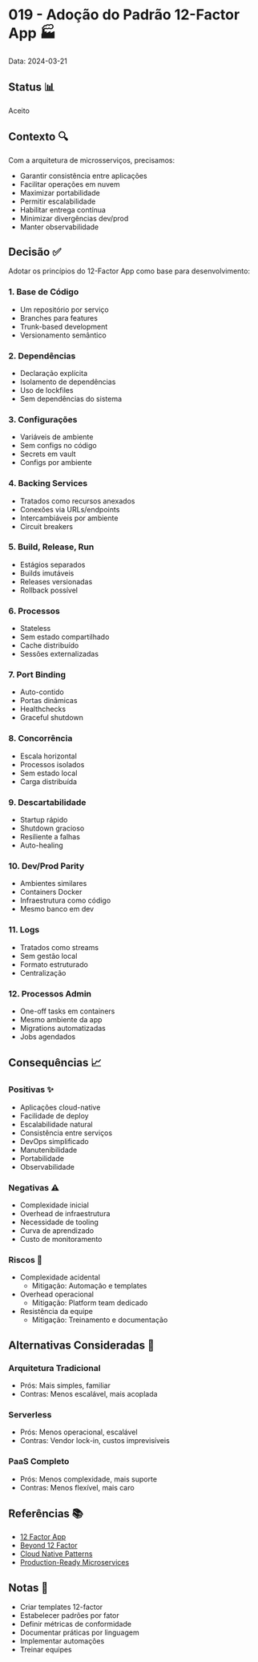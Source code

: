 # 019 - Adoção do Padrão 12-Factor App 🏭

Data: 2024-03-21

## Status 📊

Aceito

## Contexto 🔍

Com a arquitetura de microsserviços, precisamos:
- Garantir consistência entre aplicações
- Facilitar operações em nuvem
- Maximizar portabilidade
- Permitir escalabilidade
- Habilitar entrega contínua
- Minimizar divergências dev/prod
- Manter observabilidade

## Decisão ✅

Adotar os princípios do 12-Factor App como base para desenvolvimento:

### 1. Base de Código
- Um repositório por serviço
- Branches para features
- Trunk-based development
- Versionamento semântico

### 2. Dependências
- Declaração explícita
- Isolamento de dependências
- Uso de lockfiles
- Sem dependências do sistema

### 3. Configurações
- Variáveis de ambiente
- Sem configs no código
- Secrets em vault
- Configs por ambiente

### 4. Backing Services
- Tratados como recursos anexados
- Conexões via URLs/endpoints
- Intercambiáveis por ambiente
- Circuit breakers

### 5. Build, Release, Run
- Estágios separados
- Builds imutáveis
- Releases versionadas
- Rollback possível

### 6. Processos
- Stateless
- Sem estado compartilhado
- Cache distribuído
- Sessões externalizadas

### 7. Port Binding
- Auto-contido
- Portas dinâmicas
- Healthchecks
- Graceful shutdown

### 8. Concorrência
- Escala horizontal
- Processos isolados
- Sem estado local
- Carga distribuída

### 9. Descartabilidade
- Startup rápido
- Shutdown gracioso
- Resiliente a falhas
- Auto-healing

### 10. Dev/Prod Parity
- Ambientes similares
- Containers Docker
- Infraestrutura como código
- Mesmo banco em dev

### 11. Logs
- Tratados como streams
- Sem gestão local
- Formato estruturado
- Centralização

### 12. Processos Admin
- One-off tasks em containers
- Mesmo ambiente da app
- Migrations automatizadas
- Jobs agendados

## Consequências 📈

### Positivas ✨

- Aplicações cloud-native
- Facilidade de deploy
- Escalabilidade natural
- Consistência entre serviços
- DevOps simplificado
- Manutenibilidade
- Portabilidade
- Observabilidade

### Negativas ⚠️

- Complexidade inicial
- Overhead de infraestrutura
- Necessidade de tooling
- Curva de aprendizado
- Custo de monitoramento

### Riscos 🚨

- Complexidade acidental
  - Mitigação: Automação e templates
- Overhead operacional
  - Mitigação: Platform team dedicado
- Resistência da equipe
  - Mitigação: Treinamento e documentação

## Alternativas Consideradas 🔄

### Arquitetura Tradicional
- Prós: Mais simples, familiar
- Contras: Menos escalável, mais acoplada

### Serverless
- Prós: Menos operacional, escalável
- Contras: Vendor lock-in, custos imprevisíveis

### PaaS Completo
- Prós: Menos complexidade, mais suporte
- Contras: Menos flexível, mais caro

## Referências 📚

- [12 Factor App](https://12factor.net/)
- [Beyond 12 Factor](https://www.cdta.org/sites/default/files/awards/beyond_the_12-factor_app_pivotal.pdf)
- [Cloud Native Patterns](https://www.manning.com/books/cloud-native-patterns)
- [Production-Ready Microservices](https://www.oreilly.com/library/view/production-ready-microservices/9781491965975/)

## Notas 📝

- Criar templates 12-factor
- Estabelecer padrões por fator
- Definir métricas de conformidade
- Documentar práticas por linguagem
- Implementar automações
- Treinar equipes 